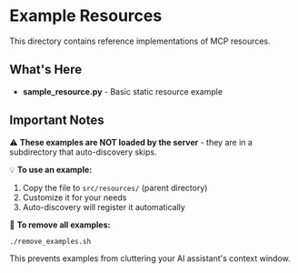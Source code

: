 # Example Resources

This directory contains reference implementations of MCP resources.

## What's Here

- **sample_resource.py** - Basic static resource example

## Important Notes

⚠️ **These examples are NOT loaded by the server** - they are in a subdirectory that auto-discovery skips.

💡 **To use an example:**
1. Copy the file to `src/resources/` (parent directory)
2. Customize it for your needs
3. Auto-discovery will register it automatically

🧹 **To remove all examples:**
```bash
./remove_examples.sh
```

This prevents examples from cluttering your AI assistant's context window.
